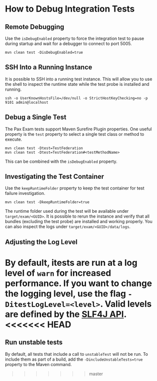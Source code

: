 # How to Debug Integration Tests

## Remote Debugging
Use the `isDebugEnabled` property to force the integration test to pause during startup and wait for a debugger to connect to port 5005.

```
mvn clean test -DisDebugEnabled=true
```

## SSH Into a Running Instance
It is possible to SSH into a running test instance.  This will allow you to use the shell to inspect the runtime state while the test probe is installed and running.

```
ssh -o UserKnownHostsFile=/dev/null -o StrictHostKeyChecking=no -p 9101 admin@localhost
```

## Debug a Single Test
The Pax Exam tests support Maven Surefire Plugin properties.  One useful property is the `test` property to select a single test class or method to execute.

```
mvn clean test -Dtest=TestFederation
mvn clean test -Dtest=TestFederation#<testMethodName>
```

This can be combined with the `isDebugEnabled` property.

## Investigating the Test Container
Use the `keepRuntimeFolder` property to keep the test container for test failure investigation.

```
mvn clean test -DkeepRuntimeFolder=true
```

The runtime folder used during the test will be available under `target/exam/<GUID>`.  It is possible to rerun the instance and verify that all bundles (excluding the test probe) are installed and working properly.  You can also inspect the logs under `target/exam/<GUID>/data/logs`.

## Adjusting the Log Level
By default, itests are run at a log level of `warn` for increased performance. If you want to change the logging level, use the flag `-DitestLogLevel=<level>`. Valid levels are defined by the [SLF4J API](http://www.slf4j.org/api/org/apache/commons/logging/Log.html).
<<<<<<< HEAD
=======

## Run unstable tests
By default, all tests that include a call to `unstableTest` will not be run. To include them as part of a build, add the `-DincludeUnstableTests=true` property to the Maven command.
>>>>>>> master
